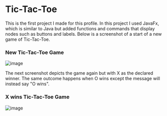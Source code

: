 # Tic-Tac-Toe

This is the first project I made for this profile. In this project I used JavaFx, which is similar to Java but added functions and commands
that display nodes such as buttons and labels. Below is a screenshot of a start of a new game of Tic-Tac-Toe.

### New Tic-Tac-Toe Game
![image](https://user-images.githubusercontent.com/40302096/43850747-c7f6f09c-9b06-11e8-8c85-c852a8faa3d8.png)

The next screenshot depicts the game again but with X as the declared winner. The same outcome happens when O wins except the message will
instead say "O wins".
### X wins Tic-Tac-Toe Game
![image](https://user-images.githubusercontent.com/40302096/43850670-88b6b39a-9b06-11e8-945b-8527002fc199.png)
